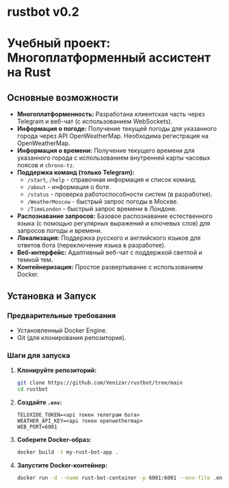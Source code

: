 # rustbot v0.2
# Учебный проект: Многоплатформенный ассистент на Rust

## Основные возможности

* **Многоплатформенность:** Разработана клиентская часть через Telegram и веб-чат (с использованием WebSockets).
* **Информация о погоде:** Получение текущей погоды для указанного города через API OpenWeatherMap. Необходима регистрация на OpenWeatherMap.
* **Информация о времени:** Получение текущего времени для указанного города с использованием внутренней карты часовых поясов и `chrono-tz`.
* **Поддержка команд (только Telegram):**
    * `/start`, `/help` - справочная информация и список команд.
    * `/about` - информация о боте.
    * `/status` - проверка работоспособности систем (в разработке).
    * `/WeatherMoscow` - быстрый запрос погоды в Москве.
    * `/TimeLondon` - быстрый запрос времени в Лондоне.
* **Распознавание запросов:** Базовое распознавание естественного языка (с помощью регулярных выражений и ключевых слов) для запросов погоды и времени.
* **Локализация:** Поддержка русского и английского языков для ответов бота (переключение языка в разработке).
* **Веб-интерфейс:** Адаптивный веб-чат с поддержкой светлой и темной тем.
* **Контейнеризация:** Простое развертывание с использованием Docker.

## Установка и Запуск

### Предварительные требования

* Установленный Docker Engine.
* Git (для клонирования репозитория).

### Шаги для запуска

1.  **Клонируйте репозиторий:**
    ```bash
    git clone https://github.com/Venizar/rustbot/tree/main
    cd rustbot
    ```
2.  **Создайте `.env`:**
    ```dotenv
    TELOXIDE_TOKEN=<api токен телеграм бота>
    WEATHER_API_KEY=<api токен openwethermap>
    WEB_PORT=6001
    ```
4.  **Соберите Docker-образ:**
    ```bash
    docker build -t my-rust-bot-app .
    ```

5.  **Запустите Docker-контейнер:**
    ```bash
    docker run -d --name rust-bot-container -p 6001:6001 --env-file .env my-rust-bot-app
    ```
